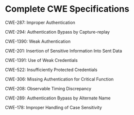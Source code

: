 

# Complete CWE Specifications

CWE-287: Improper Authentication

CWE-294: Authentication Bypass by Capture-replay

CWE-1390: Weak Authentication

CWE-201: Insertion of Sensitive Information Into Sent Data

CWE-1391: Use of Weak Credentials

CWE-522: Insufficiently Protected Credentials

CWE-306: Missing Authentication for Critical Function

CWE-208: Observable Timing Discrepancy

CWE-289: Authentication Bypass by Alternate Name

CWE-178: Improper Handling of Case Sensitivity